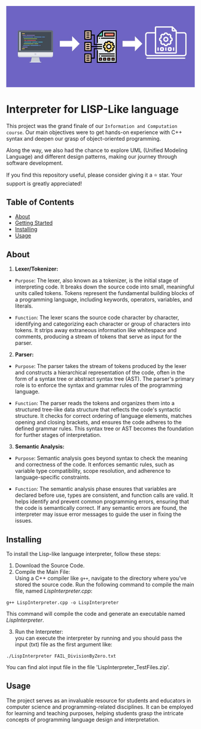 ﻿![Interpreter](pic.jpg)
# Interpreter for LISP-Like language 
This project was the grand finale of our `Information and Computation course`. Our main objectives were to get hands-on experience with C++ syntax and deepen our grasp of object-oriented programming.  

Along the way, we also had the chance to explore UML (Unified Modeling Language) and different design patterns, making our journey through software development.  

If you find this repository useful, please consider giving it a ⭐ star. Your support is greatly appreciated!
## Table of Contents

- [About](#about)
- [Getting Started](#getting_started)
- [Installing](#installing)
- [Usage](#usage)

## About
1.  __Lexer/Tokenizer:__
- `Purpose`: The lexer, also known as a tokenizer, is the initial stage of interpreting code. It breaks down the source code into small, meaningful units called tokens. Tokens represent the fundamental building blocks of a programming language, including keywords, operators, variables, and literals.  

- `Function`: The lexer scans the source code character by character, identifying and categorizing each character or group of characters into tokens. It strips away extraneous information like whitespace and comments, producing a stream of tokens that serve as input for the parser.  


2. __Parser:__
- `Purpose`: The parser takes the stream of tokens produced by the lexer and constructs a hierarchical representation of the code, often in the form of a syntax tree or abstract syntax tree (AST). The parser's primary role is to enforce the syntax and grammar rules of the programming language.  

- `Function`: The parser reads the tokens and organizes them into a structured tree-like data structure that reflects the code's syntactic structure. It checks for correct ordering of language elements, matches opening and closing brackets, and ensures the code adheres to the defined grammar rules. This syntax tree or AST becomes the foundation for further stages of interpretation.

3. __Semantic Analysis:__
- `Purpose`: Semantic analysis goes beyond syntax to check the meaning and correctness of the code. It enforces semantic rules, such as variable type compatibility, scope resolution, and adherence to language-specific constraints.  

- `Function`: The semantic analysis phase ensures that variables are declared before use, types are consistent, and function calls are valid. It helps identify and prevent common programming errors, ensuring that the code is semantically correct. If any semantic errors are found, the interpreter may issue error messages to guide the user in fixing the issues.
## Installing
To install the Lisp-like language interpreter, follow these steps:  
1. Download the Source Code.
2. Compile the Main File:  	
	Using a C++ compiler like `g++`, navigate to the directory where you've stored the source code. Run the following command to compile the main file, named *LispInterpreter.cpp*:

```
g++ LispInterpreter.cpp -o LispInterpreter
```

This command will compile the code and generate an executable named *LispInterpreter*.  

 3. Run the Interpreter:  
you can execute the interpreter by running and you should pass the input (txt) file as the first argument like: 
```console
./LispInterpreter FAIL_DivisionByZero.txt
```
You can find alot input file in the file 'LispInterpreter_TestFiles.zip'.
## Usage
The project serves as an invaluable resource for students and educators in computer science and programming-related disciplines. It can be employed for learning and teaching purposes, helping students grasp the intricate concepts of programming language design and interpretation.
